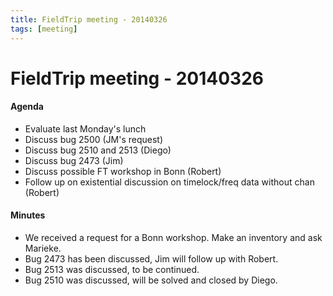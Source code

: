 ```yaml
---
title: FieldTrip meeting - 20140326
tags: [meeting]
---
```


# FieldTrip meeting - 20140326

#### Agenda

- Evaluate last Monday's lunch
- Discuss bug 2500 (JM's request)
- Discuss bug 2510 and 2513 (Diego)
- Discuss bug 2473 (Jim)
- Discuss possible FT workshop in Bonn (Robert)
- Follow up on existential discussion on timelock/freq data without chan (Robert)

#### Minutes

- We received a request for a Bonn workshop. Make an inventory and ask Marieke.
- Bug 2473 has been discussed, Jim will follow up with Robert.
- Bug 2513 was discussed, to be continued.
- Bug 2510 was discussed, will be solved and closed by Diego.
